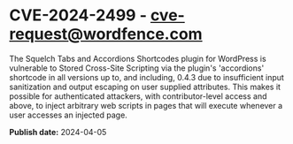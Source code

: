 # CVE-2024-2499 - cve-request@wordfence.com

The Squelch Tabs and Accordions Shortcodes plugin for WordPress is vulnerable to Stored Cross-Site Scripting via the plugin's 'accordions' shortcode in all versions up to, and including, 0.4.3 due to insufficient input sanitization and output escaping on user supplied attributes. This makes it possible for authenticated attackers, with contributor-level access and above, to inject arbitrary web scripts in pages that will execute whenever a user accesses an injected page.

**Publish date:** 2024-04-05
